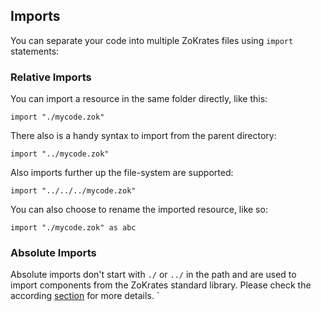 ## Imports

You can separate your code into multiple ZoKrates files using `import` statements:

### Relative Imports

You can import a resource in the same folder directly, like this:
```zokrates
import "./mycode.zok"
```

There also is a handy syntax to import from the parent directory:
```zokrates
import "../mycode.zok"
```

Also imports further up the file-system are supported:
```zokrates
import "../../../mycode.zok"
```

You can also choose to rename the imported resource, like so:
```zokrates
import "./mycode.zok" as abc
```

### Absolute Imports

Absolute imports don't start with `./` or `../` in the path and are used to import components from the ZoKrates standard library. Please check the according [section](./stdlib.html) for more details.
`